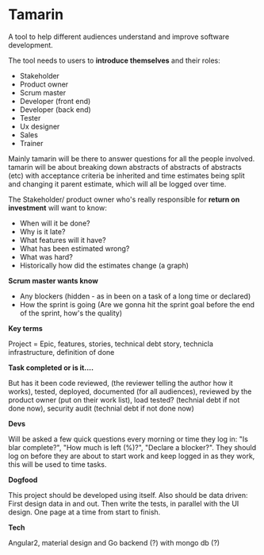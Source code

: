 # Tamarin
A tool to help different audiences understand and improve software development.

The tool needs to users to **introduce themselves** and their roles:
* Stakeholder
* Product owner
* Scrum master
* Developer (front end)
* Developer (back end)
* Tester
* Ux designer
* Sales
* Trainer

Mainly tamarin will be there to answer questions for all the people involved. tamarin will be about
breaking down abstracts of abstracts of abstracts (etc) with acceptance criteria be inherited and 
time estimates being split and changing it parent estimate, which will all be logged over time. 

The Stakeholder/ product owner who's really responsible for **return on investment** will want to know:

* When will it be done?
* Why is it late?
* What features will it have?
* What has been estimated wrong?
* What was hard?
* Historically how did the estimates change (a graph)

**Scrum master wants know**

* Any blockers (hidden - as in been on a task of a long time or declared)
* How the sprint is going (Are we gonna hit the sprint goal before the end of the sprint, how's the quality)

**Key terms**

Project = Epic, features, stories, technical debt story, technicla infrastructure, definition of done

**Task completed or is it....**

But has it been code reviewed, (the reviewer telling the author how it works), tested, deployed, documented (for all audiences), 
reviewed by the product owner (put on their work list), load tested? (technial debt if not done now), 
security audit (technial debt if not done now)

**Devs**

Will be asked a few quick questions every morning or time they log in: "Is blar complete?", "How much is left (%)?", "Declare a blocker?". They should log on before they are about to start work and keep logged in as they work, this will be used to time tasks.

**Dogfood**

This project should be developed using itself. Also should be data driven: First design data in and out. Then write the tests, in parallel with the UI design. One page at a time from start to finish. 

**Tech**

Angular2, material design and Go backend (?) with mongo db (?)
